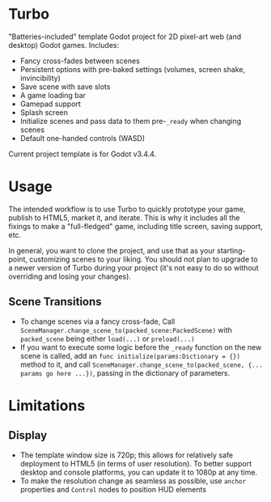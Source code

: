 # Turbo

"Batteries-included" template Godot project for 2D pixel-art web (and desktop) Godot games. Includes:

- Fancy cross-fades between scenes
- Persistent options with pre-baked settings (volumes, screen shake, invincibility)
- Save scene with save slots
- A game loading bar
- Gamepad support
- Splash screen
- Initialize scenes and pass data to them pre-`_ready` when changing scenes
- Default one-handed controls (WASD)

Current project template is for Godot v3.4.4.

# Usage

The intended workflow is to use Turbo to quickly prototype your game, publish to HTML5, market it, and iterate. This is why it includes all the fixings to make a "full-fledged" game, including title screen, saving support, etc.

In general, you want to clone the project, and use that as your starting-point, customizing scenes to your liking. You should not plan to upgrade to a newer version of Turbo during your project (it's not easy to do so without overriding and losing your changes).

## Scene Transitions

- To change scenes via a fancy cross-fade, Call `SceneManager.change_scene_to(packed_scene:PackedScene)` with `packed_scene` being either `load(...)` or `preload(...)`
- If you want to execute some logic before the `_ready` function on the new scene is called, add an `func initialize(params:Dictionary = {})` method to it, and call `SceneManager.change_scene_to(packed_scene, {... params go here ...})`, passing in the dictionary of parameters.

# Limitations

## Display ##

- The template window size is 720p; this allows for relatively safe deployment to HTML5 (in terms of user resolution). To better support desktop and console platforms, you can update it to 1080p at any time. 
- To make the resolution change as seamless as possible, use `anchor` properties and `Control` nodes to position HUD elements
